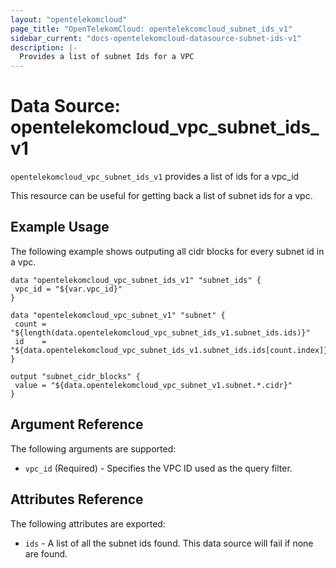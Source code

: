 ```yaml
---
layout: "opentelekomcloud"
page_title: "OpenTelekomCloud: opentelekcomcloud_subnet_ids_v1"
sidebar_current: "docs-opentelekomcloud-datasource-subnet-ids-v1"
description: |-
  Provides a list of subnet Ids for a VPC
---
```


# Data Source: opentelekomcloud_vpc_subnet_ids_v1

`opentelekomcloud_vpc_subnet_ids_v1` provides a list of ids for a vpc_id

This resource can be useful for getting back a list of subnet ids for a vpc.

## Example Usage

The following example shows outputing all cidr blocks for every subnet id in a vpc.

 ```hcl
data "opentelekomcloud_vpc_subnet_ids_v1" "subnet_ids" {
  vpc_id = "${var.vpc_id}" 
}

data "opentelekomcloud_vpc_subnet_v1" "subnet" {
  count = "${length(data.opentelekomcloud_vpc_subnet_ids_v1.subnet_ids.ids)}"
  id    = "${data.opentelekomcloud_vpc_subnet_ids_v1.subnet_ids.ids[count.index]}"
 }

output "subnet_cidr_blocks" {
  value = "${data.opentelekomcloud_vpc_subnet_v1.subnet.*.cidr}"
}
 ```

## Argument Reference

The following arguments are supported:

* `vpc_id` (Required) - Specifies the VPC ID used as the query filter.

## Attributes Reference

The following attributes are exported:

* `ids` - A list of all the subnet ids found. This data source will fail if none are found.